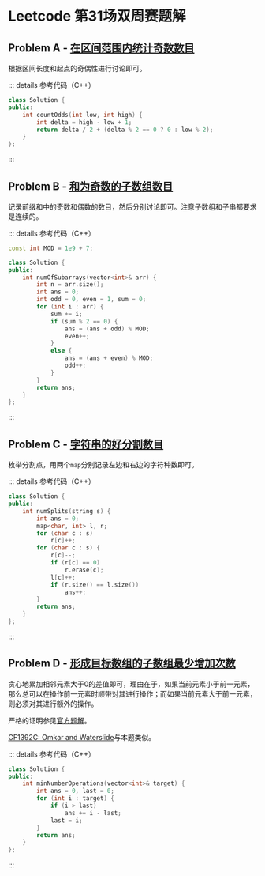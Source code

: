 # Leetcode 第31场双周赛题解

## Problem A - [在区间范围内统计奇数数目](https://leetcode.cn/problems/count-odd-numbers-in-an-interval-range/)

根据区间长度和起点的奇偶性进行讨论即可。

::: details 参考代码（C++）

```cpp
class Solution {
public:
    int countOdds(int low, int high) {
        int delta = high - low + 1;
        return delta / 2 + (delta % 2 == 0 ? 0 : low % 2);
    }
};
```

:::

## Problem B - [和为奇数的子数组数目](https://leetcode.cn/problems/number-of-sub-arrays-with-odd-sum/)

记录前缀和中的奇数和偶数的数目，然后分别讨论即可。注意子数组和子串都要求是连续的。

::: details 参考代码（C++）

```cpp
const int MOD = 1e9 + 7;

class Solution {
public:
    int numOfSubarrays(vector<int>& arr) {
        int n = arr.size();
        int ans = 0;
        int odd = 0, even = 1, sum = 0;
        for (int i : arr) {
            sum += i;
            if (sum % 2 == 0) {
                ans = (ans + odd) % MOD;
                even++;
            }
            else {
                ans = (ans + even) % MOD;
                odd++;
            }
        }
        return ans;
    }
};
```

:::

## Problem C - [字符串的好分割数目](https://leetcode.cn/problems/number-of-good-ways-to-split-a-string/)

枚举分割点，用两个`map`分别记录左边和右边的字符种数即可。

::: details 参考代码（C++）

```cpp
class Solution {
public:
    int numSplits(string s) {
        int ans = 0;
        map<char, int> l, r;
        for (char c : s)
            r[c]++;
        for (char c : s) {
            r[c]--;
            if (r[c] == 0)
                r.erase(c);
            l[c]++;
            if (r.size() == l.size())
                ans++;
        }
        return ans;
    }
};
```

:::

## Problem D - [形成目标数组的子数组最少增加次数](https://leetcode.cn/problems/minimum-number-of-increments-on-subarrays-to-form-a-target-array/)

贪心地累加相邻元素大于$0$的差值即可，理由在于，如果当前元素小于前一元素，那么总可以在操作前一元素时顺带对其进行操作；而如果当前元素大于前一元素，则必须对其进行额外的操作。

严格的证明参见[官方题解](https://leetcode.cn/problems/minimum-number-of-increments-on-subarrays-to-form-a-target-array/solution/xing-cheng-mu-biao-shu-zu-de-zi-shu-zu-zui-shao-ze/)。

[CF1392C: Omkar and Waterslide](https://codeforces.com/contest/1392/problem/C)与本题类似。

::: details 参考代码（C++）

```cpp
class Solution {
public:
    int minNumberOperations(vector<int>& target) {
        int ans = 0, last = 0;
        for (int i : target) {
            if (i > last)
                ans += i - last;
            last = i;
        }
        return ans;
    }
};
```

:::

<Utterances />
